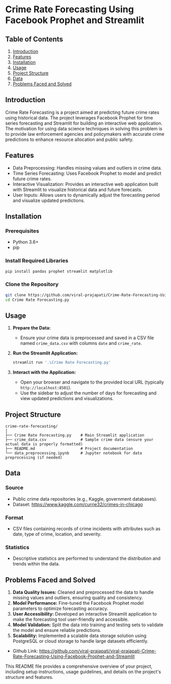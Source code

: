 # Crime Rate Forecasting Using Facebook Prophet and Streamlit

## Table of Contents
1. [Introduction](#introduction)
2. [Features](#features)
3. [Installation](#installation)
4. [Usage](#usage)
5. [Project Structure](#project-structure)
6. [Data](#data)
7. [Problems Faced and Solved](#problems-faced-and-solved)

## Introduction
Crime Rate Forecasting is a project aimed at predicting future crime rates using historical data. The project leverages Facebook Prophet for time series forecasting and Streamlit for building an interactive web application. The motivation for using data science techniques in solving this problem is to provide law enforcement agencies and policymakers with accurate crime predictions to enhance resource allocation and public safety.

## Features
- Data Preprocessing: Handles missing values and outliers in crime data.
- Time Series Forecasting: Uses Facebook Prophet to model and predict future crime rates.
- Interactive Visualization: Provides an interactive web application built with Streamlit to visualize historical data and future forecasts.
- User Inputs: Allows users to dynamically adjust the forecasting period and visualize updated predictions.

## Installation
### Prerequisites
- Python 3.6+
- pip

### Install Required Libraries
```sh
pip install pandas prophet streamlit matplotlib
```

### Clone the Repository
```sh
git clone https://github.com/viral-prajapati/Crime-Rate-Forecasting-Using-Facebook-Prophet-and-Streamlit.git
cd Crime Rate Forecasting.py
```

## Usage
1. **Prepare the Data:**
   - Ensure your crime data is preprocessed and saved in a CSV file named `crime_data.csv` with columns `date` and `crime_rate`.

2. **Run the Streamlit Application:**
   ```sh
   streamlit run '.\Crime Rate Forecasting.py'
   ```
3. **Interact with the Application:**
   - Open your browser and navigate to the provided local URL (typically `http://localhost:8501`).
   - Use the sidebar to adjust the number of days for forecasting and view updated predictions and visualizations.

## Project Structure
```
crime-rate-forecasting/
│
├── Crime Rate Forecasting.py    # Main Streamlit application
├── crime_data.csv               # Sample crime data (ensure your actual data is properly formatted)
├── README.md                    # Project documentation
└── data_preprocessing.ipynb     # Jupyter notebook for data preprocessing (if needed)
```

## Data
### Source
- Public crime data repositories (e.g., Kaggle, government databases).
- Dataset: https://www.kaggle.com/currie32/crimes-in-chicago

### Format
- CSV files containing records of crime incidents with attributes such as date, type of crime, location, and severity.

### Statistics
- Descriptive statistics are performed to understand the distribution and trends within the data.

## Problems Faced and Solved
1. **Data Quality Issues:** Cleaned and preprocessed the data to handle missing values and outliers, ensuring quality and consistency.
2. **Model Performance:** Fine-tuned the Facebook Prophet model parameters to optimize forecasting accuracy.
3. **User Accessibility:** Developed an interactive Streamlit application to make the forecasting tool user-friendly and accessible.
4. **Model Validation:** Split the data into training and testing sets to validate the model and ensure reliable predictions.
5. **Scalability:** Implemented a scalable data storage solution using PostgreSQL or cloud storage to handle large datasets efficiently.

- Github Link: https://github.com/viral-prajapati/viral-prajapati-Crime-Rate-Forecasting-Using-Facebook-Prophet-and-Streamlit

This README file provides a comprehensive overview of your project, including setup instructions, usage guidelines, and details on the project's structure and features.